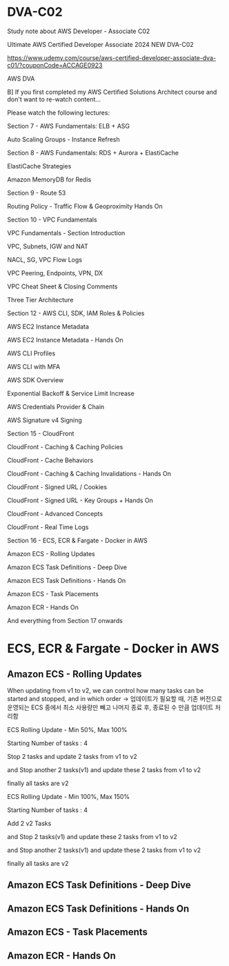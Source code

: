 # DVA-C02

Study note about AWS Developer - Associate C02

Ultimate AWS Certified Developer Associate 2024 NEW DVA-C02

https://www.udemy.com/course/aws-certified-developer-associate-dva-c01/?couponCode=ACCAGE0923

AWS DVA

B] If you first completed my AWS Certified Solutions Architect course and don't want to re-watch content...

Please watch the following lectures:

Section 7 - AWS Fundamentals: ELB + ASG

Auto Scaling Groups - Instance Refresh

Section 8 - AWS Fundamentals: RDS + Aurora + ElastiCache

ElastiCache Strategies

Amazon MemoryDB for Redis

Section 9 - Route 53

Routing Policy - Traffic Flow & Geoproximity Hands On

Section 10 - VPC Fundamentals

VPC Fundamentals - Section Introduction

VPC, Subnets, IGW and NAT

NACL, SG, VPC Flow Logs

VPC Peering, Endpoints, VPN, DX

VPC Cheat Sheet & Closing Comments

Three Tier Architecture

Section 12 - AWS CLI, SDK, IAM Roles & Policies

AWS EC2 Instance Metadata

AWS EC2 Instance Metadata - Hands On

AWS CLI Profiles

AWS CLI with MFA

AWS SDK Overview

Exponential Backoff & Service Limit Increase

AWS Credentials Provider & Chain

AWS Signature v4 Signing

Section 15 - CloudFront

CloudFront - Caching & Caching Policies

CloudFront - Cache Behaviors

CloudFront - Caching & Caching Invalidations - Hands On

CloudFront - Signed URL / Cookies

CloudFront - Signed URL - Key Groups + Hands On

CloudFront - Advanced Concepts

CloudFront - Real Time Logs

Section 16 - ECS, ECR & Fargate - Docker in AWS

Amazon ECS - Rolling Updates

Amazon ECS Task Definitions - Deep Dive

Amazon ECS Task Definitions - Hands On

Amazon ECS - Task Placements

Amazon ECR - Hands On

And everything from Section 17 onwards









# ECS, ECR & Fargate - Docker in AWS

## Amazon ECS - Rolling Updates

When updating from v1 to v2, we can control how many tasks can be started and stopped, and in which order
-> 업데이트가 필요할 때, 기존 버전으로 운영되는 ECS 중에서 최소 사용량만 빼고 나머지 종료 후, 종료된 수 만큼 업데이트 처리함

ECS Rolling Update - Min 50%, Max 100%

Starting Number of tasks : 4 

Stop 2 tasks and update 2 tasks from v1 to v2

and Stop another 2 tasks(v1) and update these 2 tasks from v1 to v2

finally all tasks are v2


ECS Rolling Update - Min 100%, Max 150%

Starting Number of tasks : 4 

Add 2 v2 Tasks 

and Stop 2 tasks(v1) and update these 2 tasks from v1 to v2

and Stop another 2 tasks(v1) and update these 2 tasks from v1 to v2

finally all tasks are v2


## Amazon ECS Task Definitions - Deep Dive




## Amazon ECS Task Definitions - Hands On



## Amazon ECS - Task Placements



## Amazon ECR - Hands On
